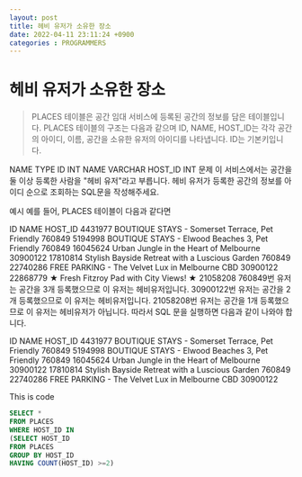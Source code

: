 ```yaml
---
layout: post
title: 헤비 유저가 소유한 장소
date: 2022-04-11 23:11:24 +0900
categories : PROGRAMMERS 
---
```

# 헤비 유저가 소유한 장소

> PLACES 테이블은 공간 임대 서비스에 등록된 공간의 정보를 담은 테이블입니다. PLACES 테이블의 구조는 다음과 같으며 ID, NAME, HOST_ID는 각각 공간의 아이디, 이름, 공간을 소유한 유저의 아이디를 나타냅니다. ID는 기본키입니다.

NAME	TYPE
ID	INT
NAME	VARCHAR
HOST_ID	INT
문제
이 서비스에서는 공간을 둘 이상 등록한 사람을 "헤비 유저"라고 부릅니다. 헤비 유저가 등록한 공간의 정보를 아이디 순으로 조회하는 SQL문을 작성해주세요.

예시
예를 들어, PLACES 테이블이 다음과 같다면

ID	NAME	HOST_ID
4431977	BOUTIQUE STAYS - Somerset Terrace, Pet Friendly	760849
5194998	BOUTIQUE STAYS - Elwood Beaches 3, Pet Friendly	760849
16045624	Urban Jungle in the Heart of Melbourne	30900122
17810814	Stylish Bayside Retreat with a Luscious Garden	760849
22740286	FREE PARKING - The Velvet Lux in Melbourne CBD	30900122
22868779	★ Fresh Fitzroy Pad with City Views! ★	21058208
760849번 유저는 공간을 3개 등록했으므로 이 유저는 헤비유저입니다.
30900122번 유저는 공간을 2개 등록했으므로 이 유저는 헤비유저입니다.
21058208번 유저는 공간을 1개 등록했으므로 이 유저는 헤비유저가 아닙니다.
따라서 SQL 문을 실행하면 다음과 같이 나와야 합니다.

ID	NAME	HOST_ID
4431977	BOUTIQUE STAYS - Somerset Terrace, Pet Friendly	760849
5194998	BOUTIQUE STAYS - Elwood Beaches 3, Pet Friendly	760849
16045624	Urban Jungle in the Heart of Melbourne	30900122
17810814	Stylish Bayside Retreat with a Luscious Garden	760849
22740286	FREE PARKING - The Velvet Lux in Melbourne CBD	30900122



This is code
```SQL
SELECT *
FROM PLACES 
WHERE HOST_ID IN
(SELECT HOST_ID
FROM PLACES
GROUP BY HOST_ID
HAVING COUNT(HOST_ID) >=2)
```